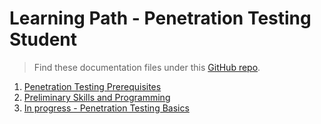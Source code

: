 # Learning Path - Penetration Testing Student

> Find these documentation files under this [GitHub repo](https://github.com/fer/fer).

1. [Penetration Testing Prerequisites](eJPT/1of3-penetration-testing-prerequisites.md)
2. [Preliminary Skills and Programming](eJPT/2of3-preliminary-skills-and-programming.md)
3. [In progress - Penetration Testing Basics](eJPT/3of3-penetration-testing-basics.md)

<!--
To do:
- [ ] Make a tool list
- [ ] Link in 'notes' section (under this repo/website)
-->